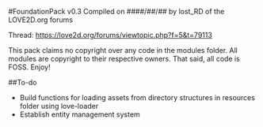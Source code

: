 #FoundationPack v0.3
Compiled on ####/##/## by lost_RD of the LOVE2D.org forums

Thread: https://love2d.org/forums/viewtopic.php?f=5&t=79113

This pack claims no copyright over any code in the modules folder.
All modules are copyright to their respective owners.
That said, all code is FOSS. Enjoy!

##To-do

- Build functions for loading assets from directory structures in resources folder using love-loader
- Establish entity management system